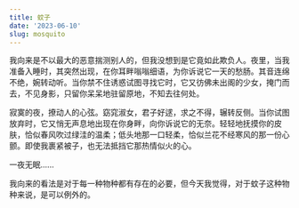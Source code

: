 ```yaml
---
title: 蚊子
date: '2023-06-10'
slug: mosquito
---
```


我向来是不以最大的恶意揣测别人的，但我没想到是它竟如此欺负人。夜里，当我准备入睡时，其突然出现，在你耳畔嗡嗡细语，为你诉说它一天的愁肠。其音连绵不绝，婉转动听。当你禁不住诱惑试图寻找它时，它又彷佛未出阁的少女，掩门而去，不见身影，只留你呆呆地驻留原地，不知去往何处。

寂寞的夜，撩动人的心弦。窈窕淑女，君子好逑，求之不得，辗转反侧。当你试图放弃时，它又悄无声息地出现在你身畔，向你诉说它的无奈。轻轻地抚摸你的皮肤，恰似春风吹过绿洼的温柔；低头地那一口轻柔，恰似兰花不经寒风的那一份心颤。即使我裹紧被子，也无法抵挡它那热情似火的心。

一夜无眠......

我向来的看法是对于每一种物种都有存在的必要，但今天我觉得，对于蚊子这种物种来说，是可以例外的。

